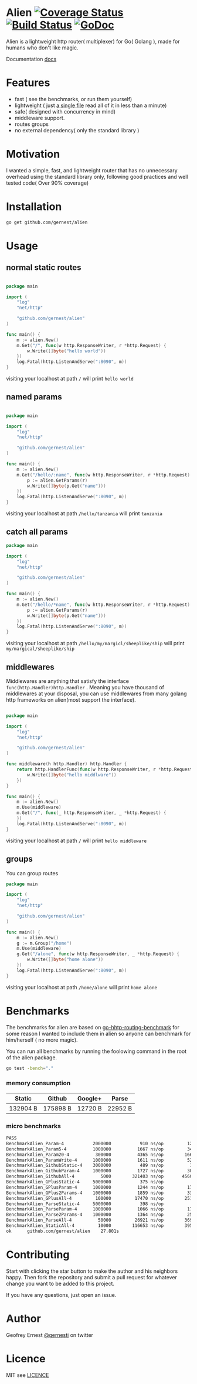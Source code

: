 # Alien [![Coverage Status](https://coveralls.io/repos/github/gernest/alien/badge.svg?branch=master)](https://coveralls.io/github/gernest/alien?branch=master) [![Build Status](https://travis-ci.org/gernest/alien.svg?branch=master)](https://travis-ci.org/gernest/alien) [![GoDoc](https://godoc.org/github.com/gernest/alien?status.svg)](https://godoc.org/github.com/gernest/alien)

Alien is a lightweight http router( multiplexer) for Go( Golang ), made for
humans who don't like magic.

Documentation [docs](https://godoc.org/github.com/gernest/alien)

# Features

* fast ( see the benchmarks, or run them yourself)
* lightweight ( just [a single file](alien.go) read all of it in less than a minute)
* safe( designed with concurrency in mind)
* middleware support.
* routes groups
* no external dependency( only the standard library )


# Motivation
I wanted a simple, fast, and lightweight router that has no unnecessary overhead
using the standard library only, following good practices and well tested code(
Over 90% coverage)

# Installation

```bash
go get github.com/gernest/alien
```

# Usage

## normal static routes

```go

package main

import (
	"log"
	"net/http"

	"github.com/gernest/alien"
)

func main() {
	m := alien.New()
	m.Get("/", func(w http.ResponseWriter, r *http.Request) {
		w.Write([]byte("hello world"))
	})
	log.Fatal(http.ListenAndServe(":8090", m))
}
```

visiting your localhost at path `/` will print `hello world`

## named params

```go

package main

import (
	"log"
	"net/http"

	"github.com/gernest/alien"
)

func main() {
	m := alien.New()
	m.Get("/hello/:name", func(w http.ResponseWriter, r *http.Request) {
		p := alien.GetParams(r)
		w.Write([]byte(p.Get("name")))
	})
	log.Fatal(http.ListenAndServe(":8090", m))
}
```

visiting your localhost at path `/hello/tanzania` will print `tanzania`

## catch all params
```go
package main

import (
	"log"
	"net/http"

	"github.com/gernest/alien"
)

func main() {
	m := alien.New()
	m.Get("/hello/*name", func(w http.ResponseWriter, r *http.Request) {
		p := alien.GetParams(r)
		w.Write([]byte(p.Get("name")))
	})
	log.Fatal(http.ListenAndServe(":8090", m))
}
```

visiting your localhost at path `/hello/my/margicl/sheeplike/ship` will print 
`my/margical/sheeplike/ship`

## middlewares
Middlewares are anything that satisfy the interface
`func(http.Handler)http.Handler` . Meaning you have thousand of middlewares at
your disposal, you can use middlewares from many golang http frameworks on
alien(most support the interface).


```go

package main

import (
	"log"
	"net/http"

	"github.com/gernest/alien"
)

func middleware(h http.Handler) http.Handler {
	return http.HandlerFunc(func(w http.ResponseWriter, r *http.Request) {
		w.Write([]byte("hello middlware"))
	})
}

func main() {
	m := alien.New()
	m.Use(middleware)
	m.Get("/", func(_ http.ResponseWriter, _ *http.Request) {
	})
	log.Fatal(http.ListenAndServe(":8090", m))
}
```

visiting your localhost at path `/` will print `hello middleware`

## groups

You can group routes

```go
package main

import (
	"log"
	"net/http"

	"github.com/gernest/alien"
)

func main() {
	m := alien.New()
	g := m.Group("/home")
	m.Use(middleware)
	g.Get("/alone", func(w http.ResponseWriter, _ *http.Request) {
		w.Write([]byte("home alone"))
	})
	log.Fatal(http.ListenAndServe(":8090", m))
}
```

visiting your localhost at path `/home/alone` will print `home alone`

# Benchmarks
The benchmarks for alien are based on [go-hhtp-routing-benchmark](https://github.com/julienschmidt/go-http-routing-benchmark) for some reason I wanted to include
them in alien so anyone can benchmark for him/herself ( no more magic).

You can run all benchmarks by running the foolowing command in the root of the
alien package.

```bash
go test -bench="."
```

### memory consumption

Static  | Github  | Google+  | Parse  
-------|----------|----------|-------
132904 B |175898 B  |12720 B   |22952 B

### micro benchmarks

```bash
PASS
BenchmarkAlien_Param-4       	 2000000	       910 ns/op	     128 B/op	       4 allocs/op
BenchmarkAlien_Param5-4      	 1000000	      1667 ns/op	     344 B/op	       8 allocs/op
BenchmarkAlien_Param20-4     	  300000	      4365 ns/op	    1664 B/op	      23 allocs/op
BenchmarkAlien_ParamWrite-4  	 1000000	      1611 ns/op	     520 B/op	       9 allocs/op
BenchmarkAlien_GithubStatic-4	 3000000	       489 ns/op	      16 B/op	       1 allocs/op
BenchmarkAlien_GithubParam-4 	 1000000	      1727 ns/op	     304 B/op	       6 allocs/op
BenchmarkAlien_GithubAll-4   	    5000	    321403 ns/op	   45601 B/op	    1043 allocs/op
BenchmarkAlien_GPlusStatic-4 	 5000000	       375 ns/op	       8 B/op	       1 allocs/op
BenchmarkAlien_GPlusParam-4  	 1000000	      1244 ns/op	     176 B/op	       5 allocs/op
BenchmarkAlien_GPlus2Params-4	 1000000	      1859 ns/op	     336 B/op	       6 allocs/op
BenchmarkAlien_GPlusAll-4    	  100000	     17470 ns/op	    2512 B/op	      62 allocs/op
BenchmarkAlien_ParseStatic-4 	 5000000	       398 ns/op	       8 B/op	       1 allocs/op
BenchmarkAlien_ParseParam-4  	 1000000	      1066 ns/op	     176 B/op	       5 allocs/op
BenchmarkAlien_Parse2Params-4	 1000000	      1364 ns/op	     256 B/op	       6 allocs/op
BenchmarkAlien_ParseAll-4    	   50000	     26921 ns/op	    3696 B/op	      93 allocs/op
BenchmarkAlien_StaticAll-4   	   10000	    116653 ns/op	    3952 B/op	     157 allocs/op
ok  	github.com/gernest/alien	27.801s

```

# Contributing
Start with clicking the star button to make the author and his neighbors happy. Then fork the repository and submit a pull request for whatever change you want to be added to this project.

If you have any questions, just open an issue.

# Author
Geofrey Ernest  [@gernesti](https://twitter.com/gernesti) on twitter

# Licence
MIT see [LICENCE](LICENCE)
